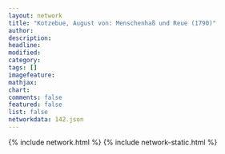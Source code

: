 ```yaml
---
layout: network
title: "Kotzebue, August von: Menschenhaß und Reue (1790)"
author:
description:
headline:
modified:
category:
tags: []
imagefeature: 
mathjax: 
chart: 
comments: false
featured: false
list: false
networkdata: 142.json
---
```

{% include network.html %}
{% include network-static.html %}
